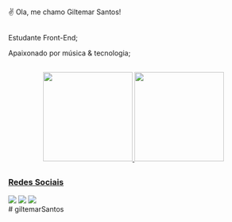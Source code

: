 ✌ Ola, me chamo Giltemar Santos!
  ##
Estudante Front-End;<br>
<!-- Framework que ultilizo é o Spring boot;<br> -->
Apaixonado por música & tecnologia; 

  ##

<div align="center">
  <a href="https://github.com/giltemarSantos">
  <img height="180em" src="https://github-readme-stats.vercel.app/api?username=giltemarSantos&show_icons=true&theme=dark&include_all_commits=true&count_private=true"/>
  <img height="180em" src="https://github-readme-stats.vercel.app/api/top-langs/?username=giltemarSantos&layout=compact&langs_count=7&theme=dark"/>
</div>
 
  ##
  
  
  ##
  
  <div>
    <h3>Redes Sociais</h3>  
    <a href="#" target="_blank"><img src="https://img.shields.io/badge/-Instagram-%23E4405F?style=for-the-badge&logo=instagram&logoColor=white" target="_blank"></a>	
    <a href="#" target="_blank"><img src="https://img.shields.io/badge/Discord-7289DA?style=for-the-badge&logo=discord&logoColor=white" target="_blank"></a> 
    <a href="#" target="_blank"><img src="https://img.shields.io/badge/-LinkedIn-%230077B5?style=for-the-badge&logo=linkedin&logoColor=white" target="_blank"></a>   
  </div>
# giltemarSantos
